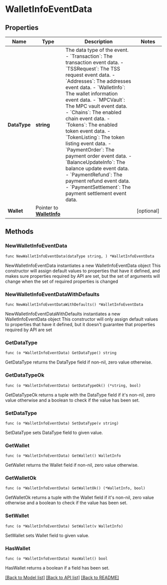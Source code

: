 # WalletInfoEventData

## Properties

Name | Type | Description | Notes
------------ | ------------- | ------------- | -------------
**DataType** | **string** |  The data type of the event. - &#x60;Transaction&#x60;: The transaction event data. - &#x60;TSSRequest&#x60;: The TSS request event data. - &#x60;Addresses&#x60;: The addresses event data. - &#x60;WalletInfo&#x60;: The wallet information event data. - &#x60;MPCVault&#x60;: The MPC vault event data. - &#x60;Chains&#x60;: The enabled chain event data. - &#x60;Tokens&#x60;: The enabled token event data. - &#x60;TokenListing&#x60;: The token listing event data.        - &#x60;PaymentOrder&#x60;: The payment order event data. - &#x60;BalanceUpdateInfo&#x60;: The balance update event data. - &#x60;PaymentRefund&#x60;: The payment refund event data. - &#x60;PaymentSettlement&#x60;: The payment settlement event data. | 
**Wallet** | Pointer to [**WalletInfo**](WalletInfo.md) |  | [optional] 

## Methods

### NewWalletInfoEventData

`func NewWalletInfoEventData(dataType string, ) *WalletInfoEventData`

NewWalletInfoEventData instantiates a new WalletInfoEventData object
This constructor will assign default values to properties that have it defined,
and makes sure properties required by API are set, but the set of arguments
will change when the set of required properties is changed

### NewWalletInfoEventDataWithDefaults

`func NewWalletInfoEventDataWithDefaults() *WalletInfoEventData`

NewWalletInfoEventDataWithDefaults instantiates a new WalletInfoEventData object
This constructor will only assign default values to properties that have it defined,
but it doesn't guarantee that properties required by API are set

### GetDataType

`func (o *WalletInfoEventData) GetDataType() string`

GetDataType returns the DataType field if non-nil, zero value otherwise.

### GetDataTypeOk

`func (o *WalletInfoEventData) GetDataTypeOk() (*string, bool)`

GetDataTypeOk returns a tuple with the DataType field if it's non-nil, zero value otherwise
and a boolean to check if the value has been set.

### SetDataType

`func (o *WalletInfoEventData) SetDataType(v string)`

SetDataType sets DataType field to given value.


### GetWallet

`func (o *WalletInfoEventData) GetWallet() WalletInfo`

GetWallet returns the Wallet field if non-nil, zero value otherwise.

### GetWalletOk

`func (o *WalletInfoEventData) GetWalletOk() (*WalletInfo, bool)`

GetWalletOk returns a tuple with the Wallet field if it's non-nil, zero value otherwise
and a boolean to check if the value has been set.

### SetWallet

`func (o *WalletInfoEventData) SetWallet(v WalletInfo)`

SetWallet sets Wallet field to given value.

### HasWallet

`func (o *WalletInfoEventData) HasWallet() bool`

HasWallet returns a boolean if a field has been set.


[[Back to Model list]](../README.md#documentation-for-models) [[Back to API list]](../README.md#documentation-for-api-endpoints) [[Back to README]](../README.md)


